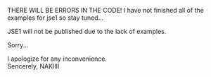 THERE WILL BE ERRORS IN THE CODE!
	I have not finished all of the examples for jse1 so stay tuned...


JSE1 will not be published due to the lack of examples.



Sorry...


I apologize for any inconvenience.  
	Sencerely, 
		 NAKIIII
